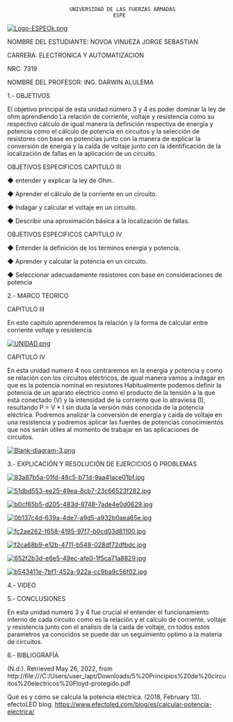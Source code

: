                         UNIVERSIDAD DE LAS FUERZAS ARMADAS 
                                      ESPE
  [![Logo-ESPEOk.png](https://i.postimg.cc/P5XdL97z/Logo-ESPEOk.png)](https://postimg.cc/HVhqRZdV)
                                                                        



NOMBRE DEL ESTUDIANTE: NOVOA VINUEZA JORGE SEBASTIAN 
  
CARRERA: ELECTRONICA Y AUTOMATIZACION 

NRC: 7319

NOMBRE DEL PROFESOR: ING. DARWIN ALULEMA



1.- OBJETIVOS 

El objetivo principal de esta unidad número 3 y 4 es poder dominar la ley de ohm aprendiendo La relación de corriente, voltaje y resistencia como su respectivo cálculo de igual manera la definición respectiva de energía y potencia como el cálculo de potencia en circuitos y la selección de resistores con base en potencias junto con la manera de explicar la conversión de energía y la caída de voltaje junto con la identificación de la localización de fallas en la aplicación de un circuito.

OBJETIVOS ESPECIFICOS CAPITULO III

◆ entender y explicar la ley de Ohm.

◆ Aprender el cálculo de la corriente en un circuito.

◆ Indagar y calcular el voltaje en un circuito.  

◆ Describir una aproximación básica a la localización de fallas.



OBJETIVOS ESPECIFICOS CAPITULO IV

◆ Entender la definición de los términos energía y potencia.

◆ Aprender y calcular la potencia en un circuito.

◆ Seleccionar adecuadamente resistores con base en consideraciones de potencia 


2.- MARCO TEORICO 

CAPITULO III

En este capitulo aprenderemos la relación y la forma de calcular entre corriente voltaje y resistencia

[![UNIDAD.png](https://i.postimg.cc/zvpzFGFF/UNIDAD.png)](https://postimg.cc/2LbNzmJ1)

CAPITULO IV

En esta unidad numero 4 nos centraremos en la energía y potencia y como se relación con los circuitos eléctricos, de igual manera vamos a indagar en que es la potencia nominal en resistores Habitualmente podemos definir la potencia de un aparato eléctrico como el producto de la tensión a la que está conectado (V) y la intensidad de la corriente que lo atraviesa (I), resultando P = V * I sin duda la versión más conocida de la potencia eléctrica. Podremos analizar la conversión de energía y caída de voltaje en una resistencia y podremos aplicar las fuentes de potencias conocimientos que nos serán útiles al momento de trabajar en las aplicaciones de circuitos.

[![Blank-diagram-3.png](https://i.postimg.cc/ZqSb5jyd/Blank-diagram-3.png)](https://postimg.cc/VJKQ7qgf)

3.- EXPLICACIÓN Y RESOLUCIÓN DE EJERCICIOS O PROBLEMAS

[![83a87b5a-01fd-48c5-b71d-9aa41ace01bf.jpg](https://i.postimg.cc/kGmfRrH0/83a87b5a-01fd-48c5-b71d-9aa41ace01bf.jpg)](https://postimg.cc/bDmQ45pg)

[![51dbd553-ee25-49ea-8cb7-23c66523f282.jpg](https://i.postimg.cc/28vLXbV7/51dbd553-ee25-49ea-8cb7-23c66523f282.jpg)](https://postimg.cc/GHLp4pP4)

[![b0cf65b5-d205-483d-8748-7ade4e0d0629.jpg](https://i.postimg.cc/J0X0gv4z/b0cf65b5-d205-483d-8748-7ade4e0d0629.jpg)](https://postimg.cc/dZqJZWyb)

[![0b137c4d-639a-4de7-a9d5-a932b0aea65e.jpg](https://i.postimg.cc/bN8qpsmT/0b137c4d-639a-4de7-a9d5-a932b0aea65e.jpg)](https://postimg.cc/kDj0yX36)

[![fc2ae262-f658-4195-97f7-b0cd03d81100.jpg](https://i.postimg.cc/MKj3PD73/fc2ae262-f658-4195-97f7-b0cd03d81100.jpg)](https://postimg.cc/SJkGjctc)

[![f2ca68b9-e12b-4711-b548-028df72dfbdc.jpg](https://i.postimg.cc/GhGtcWPF/f2ca68b9-e12b-4711-b548-028df72dfbdc.jpg)](https://postimg.cc/KRcxfsHj)

[![652f2b3d-e6e5-49ec-afe0-1f5ca71a8829.jpg](https://i.postimg.cc/5NB9cw1p/652f2b3d-e6e5-49ec-afe0-1f5ca71a8829.jpg)](https://postimg.cc/CzKpknRf)

[![b543411e-7bf1-452a-922a-cc9ba9c56f02.jpg](https://i.postimg.cc/KYX5KSCm/b543411e-7bf1-452a-922a-cc9ba9c56f02.jpg)](https://postimg.cc/ts56ffXc)


4.- VIDEO

5.- CONCLUSIONES

En esta unidad numero 3 y 4 fue crucial el entender el funcionamiento interno de cada circuito como es la relación y el calculo de corriente, voltaje y resistencia junto con el analisis de la caida de voltaje, cn todos estos parametros ya conocidos se puede dar un seguimiento optimo a la materia de circuitos.


6.- BIBLIOGRAFÍA

(N.d.). Retrieved May 26, 2022, from http://file:///C:/Users/user_lapt/Downloads/5%20Principios%20de%20circuitos%20electricos%20Floyd-protegido.pdf

Qué es y cómo se calcula la potencia eléctrica. (2018, February 13). efectoLED blog. https://www.efectoled.com/blog/es/calcular-potencia-electrica/



